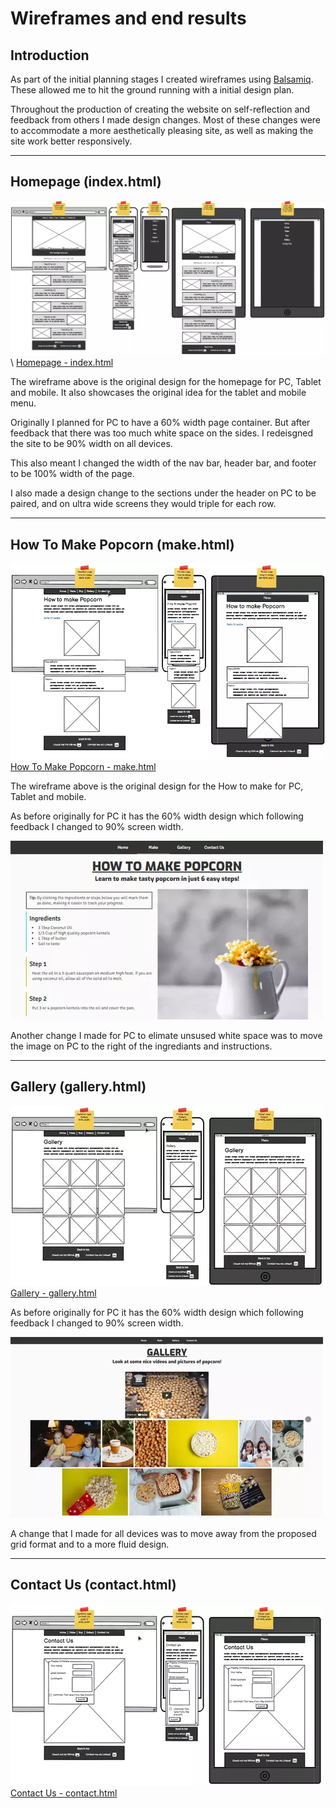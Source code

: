# **Wireframes and end results**

## Introduction

As part of the initial planning stages I created wireframes using [Balsamiq](https://balsamiq.com/). These allowed me to hit the ground running with a initial design plan.

Throughout the production of creating the website on self-reflection and feedback from others I made design changes. Most of these changes were to accommodate a more aesthetically pleasing site, as well as making the site work better responsively.
***
## Homepage (index.html)
![index.html Wireframe](assets/docs/wireframes/wf-index.webp)\ 
[Homepage - index.html](https://bobwritescode.github.io/ci-Project1/index.html)

The wireframe above is the original design for the homepage for PC, Tablet and mobile. It also showcases the original idea for the tablet and mobile menu.

Originally I planned for PC to have a 60% width page container. But after feedback that there was too much white space on the sides. I redeisgned the site to be 90% width on all devices. 

This also meant I changed the width of the nav bar, header bar, and footer to be 100% width of the page.

I also made a design change to the sections under the header on PC to be paired, and on ultra wide screens they would triple for each row.
***
## How To Make Popcorn (make.html)
![make.html Wireframe](assets/docs/wireframes/wf-make.webp)\
[How To Make Popcorn - make.html](https://bobwritescode.github.io/ci-Project1/make.html)

The wireframe above is the original design for the How to make for PC, Tablet and mobile.

As before originally for PC it has the 60% width design which following feedback I changed to 90% screen width.

![make.html Live site](assets/docs/wireframes/make.webp) 

Another change I made for PC to elimate unsused white space was to move the image on PC to the right of the ingrediants and instructions.
***
## Gallery (gallery.html)
![gallery.html Wireframe](assets/docs/wireframes/wf-gallery.webp)\
[Gallery - gallery.html](https://bobwritescode.github.io/ci-Project1/gallery.html)

As before originally for PC it has the 60% width design which following feedback I changed to 90% screen width.

![gallery.html Live site](assets/docs/wireframes/gallery.webp) 

A change that I made for all devices was to move away from the proposed grid format and to a more fluid design.
***
## Contact Us (contact.html)
![contact.html Wireframe](assets/docs/wireframes/wf-contact.webp)\
[Contact Us - contact.html](https://bobwritescode.github.io/ci-Project1/contact.html)

